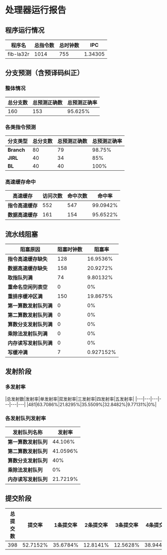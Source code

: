 # 处理器运行报告
## 程序运行情况
|程序名|总指令数|总时钟数|IPC|
|---|---|---|---|
|fib-la32r|1014|755|1.34305|

## 分支预测（含预译码纠正）
### 整体情况
|总分支数|总预测正确数|总预测正确率|
|---|---|---|
|160|153|95.625%|

### 各类指令预测
|分支类型|总分支数|总预测正确数|总预测正确率|
|---|---|---|---|
|**Branch**| 80 | 79 | 98.75%|
|**JIRL**| 40 | 34 | 85%|
|**BL**| 40 | 40 | 100%|

### 高速缓存命中
|高速缓存|访问次数|命中次数|命中率|
|---|---|---|---|
|**指令高速缓存**| 552 | 547 | 99.0942%|
|**数据高速缓存**| 161 | 154 | 95.6522%|
## 流水线阻塞
|阻塞原因|阻塞时钟数|阻塞率|
|---|---|---|
|**指令高速缓存缺失**| 128 | 16.9536%|
|**数据高速缓存缺失**| 158 | 20.9272%|
|**取指队列满**| 74 | 9.80132%|
|**重命名空闲列表空**|0 | 0%|
|**重排序缓冲区满**|150 | 19.8675%|
|**第一算数发射队列满**|0 | 0%|
|**第二算数发射队列满**|0 | 0%|
|**算数分支发射队列满**|0 | 0%|
|**乘除法发射队列满**|0 | 0%|
|**内存读写发射队列满**|0 | 0%|
|**写缓冲满**|7 | 0.927152%|

## 发射阶段
### 多发射率
|总发射数|发射率|单发射率|双发射率|三发射率|四发射率|五发射率|
|---|---|---|---|---|---|
|481|63.7086%|21.8295%|35.5509%|32.8482%|9.77131%|0%|

### 各发射队列发射率
|发射队列名称|发射率|
|---|---|
|**第一算数发射队列**|44.106%|
|**第二算数发射队列**|41.0596%|
|**算数分支发射队列**|40%|
|**乘除法发射队列**|0%|
|**内存读写发射队列**|21.7219%|

## 提交阶段
|总提交数|提交率|1条提交率|2条提交率|3条提交率|4条提交率|
|---|---|---|---|---|---|
|398|52.7152%|35.6784%|12.8141%|12.5628%|38.9447%|
